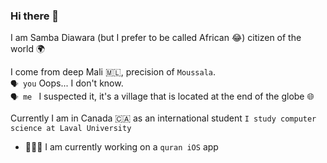 ### Hi there 👋

I am Samba Diawara (but I prefer to be called African 😂) citizen of the world 🌍

I come from deep Mali 🇲🇱, precision of `Moussala`.<br />
`🗣️ you` Oops... I don't know.<br />
`🗣️ me ` I suspected it, it's a village that is located at the end of the globe 🌐

Currently I am in Canada 🇨🇦 as an international student `I study computer science at Laval University`

- 👨🏾‍💻 I am currently working on a `quran iOS` app
